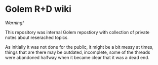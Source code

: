 # Golem R+D wiki

*Warning!*

This repository was internal Golem repostiory with collection of private notes about reserached topics. 

As initially it was not done for the public, it might be a bit messy at times, things that are there may be outdated, 
incomplete, some of the threads were abandoned halfway when it became clear that it was a dead end. 
